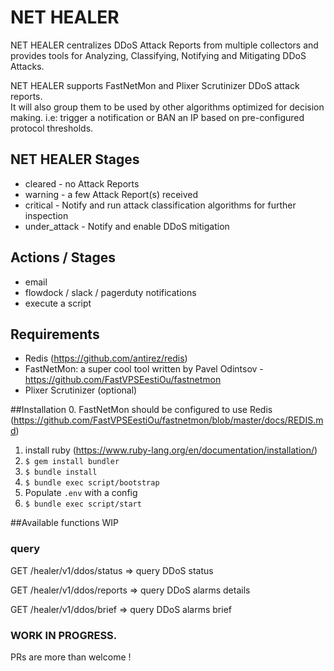 # NET HEALER 

NET HEALER centralizes DDoS Attack Reports from multiple collectors and provides tools for Analyzing, Classifying, Notifying and Mitigating DDoS Attacks.

NET HEALER supports FastNetMon and Plixer Scrutinizer DDoS attack reports.<br>
It will also group them to be used by other algorithms optimized for decision making.
i.e: trigger a notification or BAN an IP based on pre-configured protocol thresholds.

## NET HEALER Stages
- cleared - no Attack Reports
- warning - a few Attack Report(s) received
- critical - Notify and run attack classification algorithms for further inspection
- under_attack - Notify and enable DDoS mitigation

## Actions / Stages
 - email
 - flowdock / slack / pagerduty notifications
 - execute a script

## Requirements
- Redis (https://github.com/antirez/redis)
- FastNetMon: a super cool tool written by Pavel Odintsov - https://github.com/FastVPSEestiOu/fastnetmon
- Plixer Scrutinizer (optional)

##Installation
0. FastNetMon should be configured to use Redis (https://github.com/FastVPSEestiOu/fastnetmon/blob/master/docs/REDIS.md)
1. install ruby (https://www.ruby-lang.org/en/documentation/installation/)
2. `$ gem install bundler`
3. `$ bundle install`
4. `$ bundle exec script/bootstrap`
5. Populate `.env` with a config
6. `$ bundle exec script/start`


##Available functions
WIP

### query
GET /healer/v1/ddos/status => query DDoS status

GET /healer/v1/ddos/reports => query DDoS alarms details

GET /healer/v1/ddos/brief => query DDoS alarms brief

### WORK IN PROGRESS.

PRs are more than welcome !
